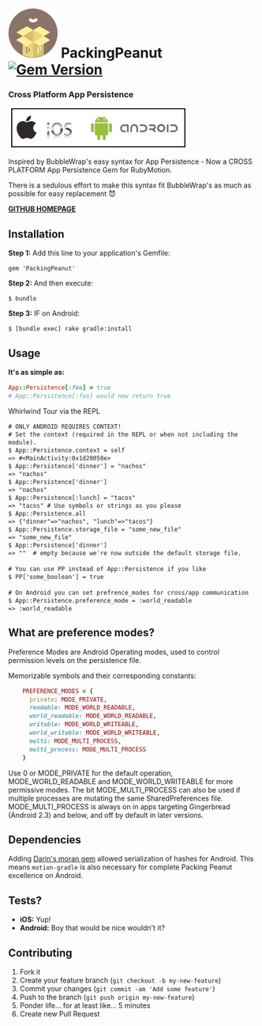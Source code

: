 # ![PackingPeanut Logo](./_art/logo_100.png) PackingPeanut [![Gem Version](https://badge.fury.io/rb/PackingPeanut.svg)](http://badge.fury.io/rb/PackingPeanut)

### Cross Platform App Persistence
![cross platform rubymotion gem](./_art/both_icon.png)

Inspired by BubbleWrap's easy syntax for App Persistence - Now a CROSS PLATFORM App Persistence Gem for RubyMotion.

There is a sedulous effort to make this syntax fit BubbleWrap's as much as possible for easy replacement :smiling_imp:

[**GITHUB HOMEPAGE**](http://gantman.github.io/PackingPeanut/)

## Installation

**Step 1:** Add this line to your application's Gemfile:

    gem 'PackingPeanut'

**Step 2:** And then execute:

    $ bundle

**Step 3:** IF on Android:

    $ [bundle exec] rake gradle:install

## Usage

**It's as simple as:**
```ruby
App::Persistence[:foo] = true
# App::Persistence[:foo] would now return true
```

Whirlwind Tour via the REPL
```
# ONLY ANDROID REQUIRES CONTEXT!
# Set the context (required in the REPL or when not including the module).
$ App::Persistence.context = self
=> #<MainActivity:0x1d20058e>
$ App::Persistence['dinner'] = "nachos"
=> "nachos"
$ App::Persistence['dinner']
=> "nachos"
$ App::Persistence[:lunch] = "tacos"
=> "tacos" # Use symbols or strings as you please
$ App::Persistence.all
=> {"dinner"=>"nachos", "lunch"=>"tacos"}
$ App::Persistence.storage_file = "some_new_file"
=> "some_new_file"
$ App::Persistence['dinner']
=> ""  # empty because we're now outside the default storage file.

# You can use PP instead of App::Persistence if you like
$ PP['some_boolean'] = true

# On Android you can set prefrence_modes for cross/app communication
$ App::Persistence.preference_mode = :world_readable
=> :world_readable
```

## What are preference modes?

Preference Modes are Android Operating modes, used to control permission levels on the persistence file.

Memorizable symbols and their corresponding constants:
```ruby
    PREFERENCE_MODES = {
      private: MODE_PRIVATE,
      readable: MODE_WORLD_READABLE,
      world_readable: MODE_WORLD_READABLE,
      writable: MODE_WORLD_WRITEABLE,
      world_writable: MODE_WORLD_WRITEABLE,
      multi: MODE_MULTI_PROCESS,
      multi_process: MODE_MULTI_PROCESS
    }
```

Use 0 or MODE_PRIVATE for the default operation, MODE_WORLD_READABLE and MODE_WORLD_WRITEABLE for more permissive modes. The bit MODE_MULTI_PROCESS can also be used if multiple processes are mutating the same SharedPreferences file. MODE_MULTI_PROCESS is always on in apps targeting Gingerbread (Android 2.3) and below, and off by default in later versions.

## Dependencies
Adding [Darin's moran gem](https://github.com/darinwilson/moran) allowed serialization of hashes for Android.  This means `motion-gradle` is also necessary for complete Packing Peanut excellence on Android.

## Tests?

  * **iOS:** Yup!
  * **Android:** Boy that would be nice wouldn't it?

## Contributing

1. Fork it
2. Create your feature branch (`git checkout -b my-new-feature`)
3. Commit your changes (`git commit -am 'Add some feature'`)
4. Push to the branch (`git push origin my-new-feature`)
5. Ponder life... for at least like... 5 minutes
6. Create new Pull Request
